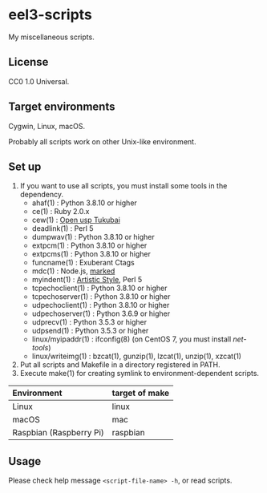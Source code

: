 eel3-scripts
============

My miscellaneous scripts.

License
-------

CC0 1.0 Universal.

Target environments
-------------------

Cygwin, Linux, macOS.

Probably all scripts work on other Unix-like environment.

Set up
------

1. If you want to use all scripts, you must install some tools in the dependency.
    * ahaf(1) : Python 3.8.10 or higher
    * ce(1) : Ruby 2.0.x
    * cew(1) : [Open usp Tukubai](https://github.com/usp-engineers-community/Open-usp-Tukubai "Open usp Tukubai")
    * deadlink(1) : Perl 5
    * dumpwav(1) : Python 3.8.10 or higher
    * extpcm(1) : Python 3.8.10 or higher
    * extpcms(1) : Python 3.8.10 or higher
    * funcname(1) : Exuberant Ctags
    * mdc(1) : Node.js, [marked](https://github.com/chjj/marked "marked")
    * myindent(1) : [Artistic Style](http://astyle.sourceforge.net/ "Artistic Style"), Perl 5
    * tcpechoclient(1) : Python 3.8.10 or higher
    * tcpechoserver(1) : Python 3.8.10 or higher
    * udpechoclient(1) : Python 3.8.10 or higher
    * udpechoserver(1) : Python 3.6.9 or higher
    * udprecv(1) : Python 3.5.3 or higher
    * udpsend(1) : Python 3.5.3 or higher
    * linux/myipaddr(1) : ifconfig(8) (on CentOS 7, you must install *net-tools*)
    * linux/writeimg(1) : bzcat(1), gunzip(1), lzcat(1), unzip(1), xzcat(1)
2. Put all scripts and Makefile in a directory registered in PATH.
3. Execute make(1) for creating symlink to environment-dependent scripts.

| Environment             | target of make |
|:------------------------|:---------------|
| Linux                   | linux          |
| macOS                   | mac            |
| Raspbian (Raspberry Pi) | raspbian       |

Usage
-----

Please check help message `<script-file-name> -h`, or read scripts.
